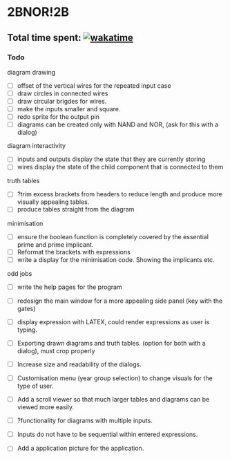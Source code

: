 # 2BNOR!2B

Total time spent: [![wakatime](https://wakatime.com/badge/user/8eec35f3-fd84-49c8-835b-b417c4509a9a/project/018bba66-c7a6-493e-a108-66e509c4020f.svg)](https://wakatime.com/badge/user/8eec35f3-fd84-49c8-835b-b417c4509a9a/project/018bba66-c7a6-493e-a108-66e509c4020f)
---
### Todo
diagram drawing 
- [ ] offset of the vertical wires for the repeated input case
- [ ] draw circles in connected wires 
- [ ] draw circular brigdes for wires. 
- [ ] make the inputs smaller and square. 
- [ ] redo sprite for the output pin 
- [ ] diagrams can be created only with NAND and NOR, (ask for this with a dialog)

diagram interactivity
- [ ] inputs and outputs display the state that they are currently storing 
- [ ] wires display the state of the child component that is connected to them 

truth tables 
- [ ] ?trim excess brackets from headers to reduce length and produce more visually appealing tables. 
- [ ] produce tables straight from the diagram

minimisation 
- [ ] ensure the boolean function is completely covered by the essential prime and prime implicant. 
- [ ] Reformat the brackets with expressions 
- [ ] write a display for the minimisation code. Showing the implicants etc. 

odd jobs 
- [ ] write the help pages for the program 
- [ ] redesign the main window for a more appealing side panel (key with the gates) 
- [ ] display expression with LATEX, could render expressions as user is typing. 
- [ ] Exporting drawn diagrams and truth tables. (option for both with a dialog), must crop properly
- [ ] Increase size and readability of the dialogs. 
- [ ] Customisation menu (year group selection) to change visuals for the type of user. 
- [ ] Add a scroll viewer so that much larger tables and diagrams can be viewed more easily. 
- [ ] ?functionality for diagrams with multiple inputs. 
- [ ] Inputs do not have to be sequential within entered expressions. 
- [ ] Add a application picture for the application. 


